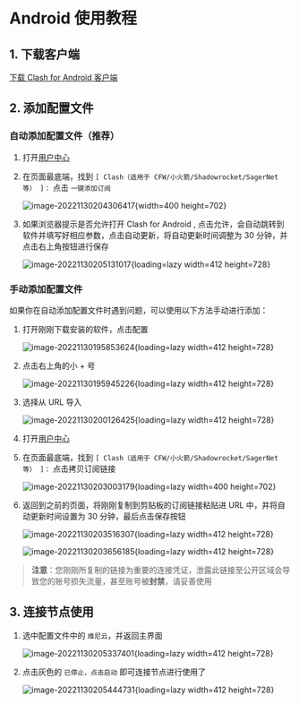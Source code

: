 # Android 使用教程

## 1. 下载客户端

[下载 Clash for Android 客户端](https://github.com/Kr328/ClashForAndroid/releases/download/v2.5.12/cfa-2.5.12-premium-universal-release.apk)

## 2. 添加配置文件

### 自动添加配置文件（推荐）

1. 打开[用户中心](https://winnie.cloud/user)

2. 在页面最底端，找到 `[ Clash（适用于 CFW/小火箭/Shadowrocket/SagerNet等） ]：` 点击 `一键添加订阅`

   ![image-20221130204306417](./assets/image-20221130204306417.webp){width=400 height=702}

3. 如果浏览器提示是否允许打开 Clash for Android , 点击允许，会自动跳转到软件并填写好相应参数，点击自动更新，将自动更新时间调整为 30 分钟，并点击右上角按钮进行保存

   ![image-20221130205131017](./assets/image-20221130205131017.webp){loading=lazy width=412 height=728}

### 手动添加配置文件

如果你在自动添加配置文件时遇到问题，可以使用以下方法手动进行添加：

1. 打开刚刚下载安装的软件，点击配置

   ![image-20221130195853624](./assets/image-20221130195853624.webp){loading=lazy width=412 height=728}

2. 点击右上角的小 + 号

   ![image-20221130195945226](./assets/image-20221130195945226.webp){loading=lazy width=412 height=728}

3. 选择从 URL 导入

   ![image-20221130200126425](./assets/image-20221130200126425.webp){loading=lazy width=412 height=728}

4. 打开[用户中心](https://winnie.cloud/user)

5. 在页面最底端，找到 `[ Clash（适用于 CFW/小火箭/Shadowrocket/SagerNet等） ]：` 点击拷贝订阅链接

   ![image-20221130203003179](./assets/image-20221130203003179.webp){loading=lazy width=400 height=702}

6. 返回到之前的页面，将刚刚复制到剪贴板的订阅链接粘贴进 URL 中，并将自动更新时间设置为 30 分钟，最后点击保存按钮

   ![image-20221130203516307](./assets/image-20221130203516307.webp){loading=lazy width=412 height=728} 
   
   ![image-20221130203656185](./assets/image-20221130203656185.webp){loading=lazy width=412 height=728}

>  **注意**：您刚刚所复制的链接为重要的连接凭证，泄露此链接至公开区域会导致您的账号损失流量，甚至账号被**封禁**，请妥善使用

## 3. 连接节点使用

1. 选中配置文件中的 `维尼云`，并返回主界面

   ![image-20221130205337401](./assets/image-20221130205337401.webp){loading=lazy width=412 height=728}

2. 点击灰色的 `已停止，点击启动` 即可连接节点进行使用了

   ![image-20221130205444731](./assets/image-20221130205444731.webp){loading=lazy width=412 height=728}
